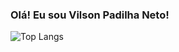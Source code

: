 ### Olá! Eu sou Vilson Padilha Neto!

![Top Langs](https://github-readme-stats.vercel.app/api/top-langs/?username=vilsonneto&layout=compact)
<!--
![Vilson's GitHub stats](https://github-readme-stats.vercel.app/api?username=vilsonneto&show_icons=true&theme=dark&locale=pt-br)
**vilsonneto/vilsonneto** is a ✨ _special_ ✨ repository because its `README.md` (this file) appears on your GitHub profile.

Here are some ideas to get you started:

- 🔭 Hoje eu trabalho com Front-end
- 🌱 Estudando Next.js
- 👯 I’m looking to collaborate on ...
- 🤔 I’m looking for help with ...
- 💬 Ask me about ...
- 😄 Pronouns: ele/dele
- ⚡ Fun fact: ...
-->

